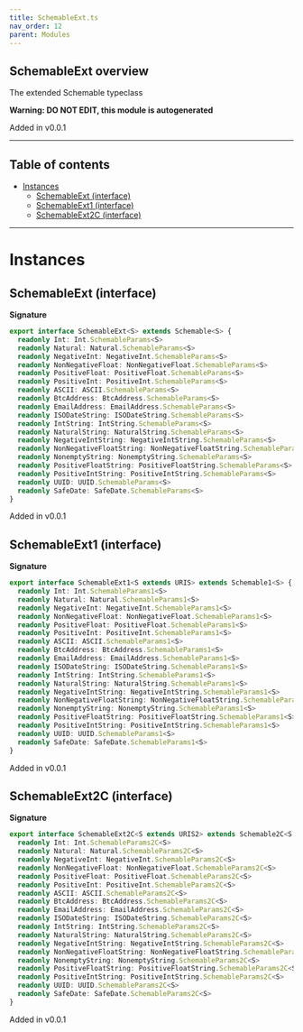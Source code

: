 ```yaml
---
title: SchemableExt.ts
nav_order: 12
parent: Modules
---
```


## SchemableExt overview

The extended Schemable typeclass

**Warning: DO NOT EDIT, this module is autogenerated**

Added in v0.0.1

---

<h2 class="text-delta">Table of contents</h2>

- [Instances](#instances)
  - [SchemableExt (interface)](#schemableext-interface)
  - [SchemableExt1 (interface)](#schemableext1-interface)
  - [SchemableExt2C (interface)](#schemableext2c-interface)

---

# Instances

## SchemableExt (interface)

**Signature**

```ts
export interface SchemableExt<S> extends Schemable<S> {
  readonly Int: Int.SchemableParams<S>
  readonly Natural: Natural.SchemableParams<S>
  readonly NegativeInt: NegativeInt.SchemableParams<S>
  readonly NonNegativeFloat: NonNegativeFloat.SchemableParams<S>
  readonly PositiveFloat: PositiveFloat.SchemableParams<S>
  readonly PositiveInt: PositiveInt.SchemableParams<S>
  readonly ASCII: ASCII.SchemableParams<S>
  readonly BtcAddress: BtcAddress.SchemableParams<S>
  readonly EmailAddress: EmailAddress.SchemableParams<S>
  readonly ISODateString: ISODateString.SchemableParams<S>
  readonly IntString: IntString.SchemableParams<S>
  readonly NaturalString: NaturalString.SchemableParams<S>
  readonly NegativeIntString: NegativeIntString.SchemableParams<S>
  readonly NonNegativeFloatString: NonNegativeFloatString.SchemableParams<S>
  readonly NonemptyString: NonemptyString.SchemableParams<S>
  readonly PositiveFloatString: PositiveFloatString.SchemableParams<S>
  readonly PositiveIntString: PositiveIntString.SchemableParams<S>
  readonly UUID: UUID.SchemableParams<S>
  readonly SafeDate: SafeDate.SchemableParams<S>
}
```

Added in v0.0.1

## SchemableExt1 (interface)

**Signature**

```ts
export interface SchemableExt1<S extends URIS> extends Schemable1<S> {
  readonly Int: Int.SchemableParams1<S>
  readonly Natural: Natural.SchemableParams1<S>
  readonly NegativeInt: NegativeInt.SchemableParams1<S>
  readonly NonNegativeFloat: NonNegativeFloat.SchemableParams1<S>
  readonly PositiveFloat: PositiveFloat.SchemableParams1<S>
  readonly PositiveInt: PositiveInt.SchemableParams1<S>
  readonly ASCII: ASCII.SchemableParams1<S>
  readonly BtcAddress: BtcAddress.SchemableParams1<S>
  readonly EmailAddress: EmailAddress.SchemableParams1<S>
  readonly ISODateString: ISODateString.SchemableParams1<S>
  readonly IntString: IntString.SchemableParams1<S>
  readonly NaturalString: NaturalString.SchemableParams1<S>
  readonly NegativeIntString: NegativeIntString.SchemableParams1<S>
  readonly NonNegativeFloatString: NonNegativeFloatString.SchemableParams1<S>
  readonly NonemptyString: NonemptyString.SchemableParams1<S>
  readonly PositiveFloatString: PositiveFloatString.SchemableParams1<S>
  readonly PositiveIntString: PositiveIntString.SchemableParams1<S>
  readonly UUID: UUID.SchemableParams1<S>
  readonly SafeDate: SafeDate.SchemableParams1<S>
}
```

Added in v0.0.1

## SchemableExt2C (interface)

**Signature**

```ts
export interface SchemableExt2C<S extends URIS2> extends Schemable2C<S, unknown> {
  readonly Int: Int.SchemableParams2C<S>
  readonly Natural: Natural.SchemableParams2C<S>
  readonly NegativeInt: NegativeInt.SchemableParams2C<S>
  readonly NonNegativeFloat: NonNegativeFloat.SchemableParams2C<S>
  readonly PositiveFloat: PositiveFloat.SchemableParams2C<S>
  readonly PositiveInt: PositiveInt.SchemableParams2C<S>
  readonly ASCII: ASCII.SchemableParams2C<S>
  readonly BtcAddress: BtcAddress.SchemableParams2C<S>
  readonly EmailAddress: EmailAddress.SchemableParams2C<S>
  readonly ISODateString: ISODateString.SchemableParams2C<S>
  readonly IntString: IntString.SchemableParams2C<S>
  readonly NaturalString: NaturalString.SchemableParams2C<S>
  readonly NegativeIntString: NegativeIntString.SchemableParams2C<S>
  readonly NonNegativeFloatString: NonNegativeFloatString.SchemableParams2C<S>
  readonly NonemptyString: NonemptyString.SchemableParams2C<S>
  readonly PositiveFloatString: PositiveFloatString.SchemableParams2C<S>
  readonly PositiveIntString: PositiveIntString.SchemableParams2C<S>
  readonly UUID: UUID.SchemableParams2C<S>
  readonly SafeDate: SafeDate.SchemableParams2C<S>
}
```

Added in v0.0.1
